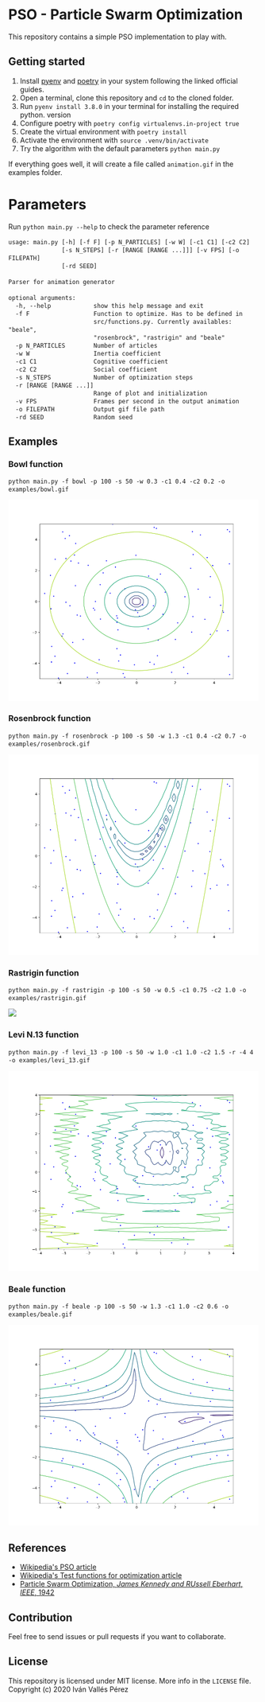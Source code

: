 # PSO - Particle Swarm Optimization

This repository contains a simple PSO implementation to play with.

## Getting started
1. Install [pyenv](https://github.com/pyenv/pyenv) and [poetry](https://python-poetry.org/) in your system following the linked official guides.
2. Open a terminal, clone this repository and `cd` to the cloned folder.
3. Run `pyenv install 3.8.0` in your terminal for installing the required python.
   version
4. Configure poetry with `poetry config virtualenvs.in-project true`
5. Create the virtual environment with `poetry install`
6. Activate the environment with `source .venv/bin/activate`
7. Try the algorithm with the default parameters `python main.py`

If everything goes well, it will create a file called `animation.gif` in the examples
folder.

# Parameters
Run `python main.py --help` to check the parameter reference

```
usage: main.py [-h] [-f F] [-p N_PARTICLES] [-w W] [-c1 C1] [-c2 C2]
               [-s N_STEPS] [-r [RANGE [RANGE ...]]] [-v FPS] [-o FILEPATH]
               [-rd SEED]

Parser for animation generator

optional arguments:
  -h, --help            show this help message and exit
  -f F                  Function to optimize. Has to be defined in
                        src/functions.py. Currently availables: "beale",
                        "rosenbrock", "rastrigin" and "beale"
  -p N_PARTICLES        Number of articles
  -w W                  Inertia coefficient
  -c1 C1                Cognitive coefficient
  -c2 C2                Social coefficient
  -s N_STEPS            Number of optimization steps
  -r [RANGE [RANGE ...]]
                        Range of plot and initialization
  -v FPS                Frames per second in the output animation
  -o FILEPATH           Output gif file path
  -rd SEED              Random seed
```

## Examples
### Bowl function
```
python main.py -f bowl -p 100 -s 50 -w 0.3 -c1 0.4 -c2 0.2 -o examples/bowl.gif
```
![](examples/bowl.gif)

### Rosenbrock function
```
python main.py -f rosenbrock -p 100 -s 50 -w 1.3 -c1 0.4 -c2 0.7 -o examples/rosenbrock.gif
```
![](examples/rosenbrock.gif)

### Rastrigin function
```
python main.py -f rastrigin -p 100 -s 50 -w 0.5 -c1 0.75 -c2 1.0 -o examples/rastrigin.gif
```
![](examples/rastrigin.gif)

### Levi N.13 function
```
python main.py -f levi_13 -p 100 -s 50 -w 1.0 -c1 1.0 -c2 1.5 -r -4 4  -o examples/levi_13.gif
```
![](examples/levi_13.gif)

### Beale function
```
python main.py -f beale -p 100 -s 50 -w 1.3 -c1 1.0 -c2 0.6 -o examples/beale.gif
```
![](examples/beale.gif)

## References
- [Wikipedia's PSO article](https://en.wikipedia.org/wiki/Particle_swarm_optimization)
- [Wikipedia's Test functions for optimization article](https://en.wikipedia.org/wiki/Test_functions_for_optimization)
- [Particle Swarm Optimization, *James Kennedy and RUssell Eberhart*, *IEEE*, 1942](https://www.cs.tufts.edu/comp/150GA/homeworks/hw3/_reading6%201995%20particle%20swarming.pdf)

## Contribution
Feel free to send issues or pull requests if you want to collaborate.

## License
This repository is licensed under MIT license. More info in the `LICENSE` file. Copyright (c) 2020 Iván Vallés Pérez
